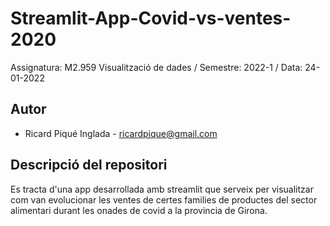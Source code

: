 # Streamlit-App-Covid-vs-ventes-2020

Assignatura: M2.959 Visualització de dades / Semestre: 2022-1 / Data: 24-01-2022

## Autor
  * Ricard Piqué Inglada - [ricardpique@gmail.com](email@gmail.com)

## Descripció del repositori
Es tracta d'una app desarrollada amb streamlit que serveix per visualitzar com van evolucionar les ventes de certes families de productes del sector alimentari durant les onades de covid a la provincia de Girona.
